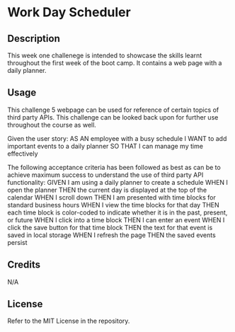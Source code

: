 # Work Day Scheduler

## Description

This week one challenege is intended to showcase the skills learnt throughout the first week of the boot camp. It contains a web page with a daily planner.

## Usage

This challenge 5 webpage can be used for reference of certain topics of third party APIs. This challenge can be looked back upon for further use throughout the course as well. 

Given the user story:
AS AN employee with a busy schedule
I WANT to add important events to a daily planner
SO THAT I can manage my time effectively

The following acceptance criteria has been followed as best as can be to achieve maximum success to understand the use of third party API functionality:
GIVEN I am using a daily planner to create a schedule
WHEN I open the planner
THEN the current day is displayed at the top of the calendar
WHEN I scroll down
THEN I am presented with time blocks for standard business hours
WHEN I view the time blocks for that day
THEN each time block is color-coded to indicate whether it is in the past, present, or future
WHEN I click into a time block
THEN I can enter an event
WHEN I click the save button for that time block
THEN the text for that event is saved in local storage
WHEN I refresh the page
THEN the saved events persist

## Credits

N/A

## License

Refer to the MIT License in the repository.